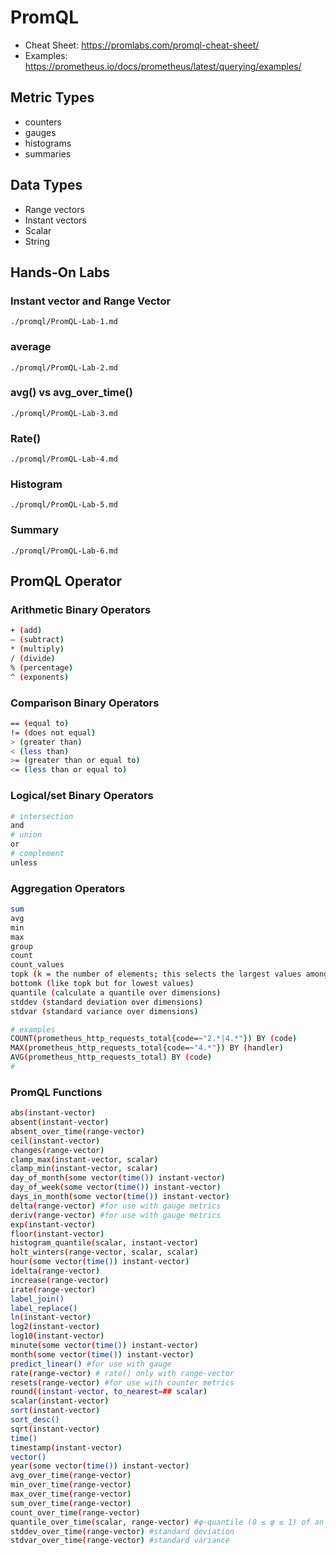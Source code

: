 # PromQL

- Cheat Sheet: https://promlabs.com/promql-cheat-sheet/
- Examples: https://prometheus.io/docs/prometheus/latest/querying/examples/

## Metric Types
- counters
- gauges
- histograms
- summaries

## Data Types
- Range vectors
- Instant vectors
- Scalar
- String

## Hands-On Labs

### Instant vector and Range Vector
`./promql/PromQL-Lab-1.md`

### average
`./promql/PromQL-Lab-2.md`

### avg() vs avg_over_time()
`./promql/PromQL-Lab-3.md`

### Rate()
`./promql/PromQL-Lab-4.md`

### Histogram
`./promql/PromQL-Lab-5.md`

### Summary
`./promql/PromQL-Lab-6.md`


## PromQL Operator

### Arithmetic Binary Operators

```bash
+ (add)
– (subtract)
* (multiply)
/ (divide)
% (percentage)
^ (exponents)
```

### Comparison Binary Operators

```bash
== (equal to)
!= (does not equal)
> (greater than)
< (less than)
>= (greater than or equal to)
<= (less than or equal to)
```

### Logical/set Binary Operators
```bash
# intersection
and
# union
or
# complement
unless
```

### Aggregation Operators

```bash
sum 
avg
min 
max
group 
count 
count_values 
topk (k = the number of elements; this selects the largest values among those elements)
bottomk (like topk but for lowest values)
quantile (calculate a quantile over dimensions)
stddev (standard deviation over dimensions)
stdvar (standard variance over dimensions)

# examples
COUNT(prometheus_http_requests_total{code=~"2.*|4.*"}) BY (code)
MAX(prometheus_http_requests_total{code=~"4.*"}) BY (handler)
AVG(prometheus_http_requests_total) BY (code)
# 
```

### PromQL Functions
```bash
abs(instant-vector)
absent(instant-vector)
absent_over_time(range-vector)
ceil(instant-vector)
changes(range-vector)
clamp_max(instant-vector, scalar)
clamp_min(instant-vector, scalar)
day_of_month(some vector(time()) instant-vector)
day_of_week(some vector(time()) instant-vector)
days_in_month(some vector(time()) instant-vector)
delta(range-vector) #for use with gauge metrics
deriv(range-vector) #for use with gauge metrics
exp(instant-vector)
floor(instant-vector)
histogram_quantile(scalar, instant-vector)
holt_winters(range-vector, scalar, scalar)
hour(some vector(time()) instant-vector)
idelta(range-vector)
increase(range-vector)
irate(range-vector)
label_join()
label_replace()
ln(instant-vector)
log2(instant-vector)
log10(instant-vector)
minute(some vector(time()) instant-vector)
month(some vector(time()) instant-vector)
predict_linear() #for use with gauge 
rate(range-vector) # rate() only with range-vector
resets(range-vector) #for use with counter metrics
round((instant-vector, to_nearest=## scalar)
scalar(instant-vector)
sort(instant-vector)
sort_desc()
sqrt(instant-vector)
time()
timestamp(instant-vector)
vector()
year(some vector(time()) instant-vector)
avg_over_time(range-vector)
min_over_time(range-vector)
max_over_time(range-vector)
sum_over_time(range-vector)
count_over_time(range-vector)
quantile_over_time(scalar, range-vector) #φ-quantile (0 ≤ φ ≤ 1) of an interval’s values
stddev_over_time(range-vector) #standard deviation
stdvar_over_time(range-vector) #standard variance
```

